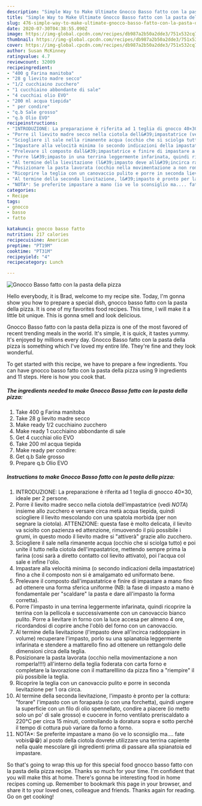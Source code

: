 ```yaml
---
description: "Simple Way to Make Ultimate Gnocco Basso fatto con la pasta della pizza"
title: "Simple Way to Make Ultimate Gnocco Basso fatto con la pasta della pizza"
slug: 476-simple-way-to-make-ultimate-gnocco-basso-fatto-con-la-pasta-della-pizza
date: 2020-07-30T04:38:55.090Z
image: https://img-global.cpcdn.com/recipes/db987a2b50a2dde3/751x532cq70/gnocco-basso-fatto-con-la-pasta-della-pizza-recipe-main-photo.jpg
thumbnail: https://img-global.cpcdn.com/recipes/db987a2b50a2dde3/751x532cq70/gnocco-basso-fatto-con-la-pasta-della-pizza-recipe-main-photo.jpg
cover: https://img-global.cpcdn.com/recipes/db987a2b50a2dde3/751x532cq70/gnocco-basso-fatto-con-la-pasta-della-pizza-recipe-main-photo.jpg
author: Susan McKinney
ratingvalue: 4.7
reviewcount: 32009
recipeingredient:
- "400 g Farina manitoba"
- "28 g lievito madre secco"
- "1/2 cucchiaino zucchero"
- "1 cucchiaino abbondante di sale"
- "4 cucchiai olio EVO"
- "200 ml acqua tiepida"
- " per condire"
- "q.b Sale grosso"
- "q.b Olio EVO"
recipeinstructions:
- "INTRODUZIONE: La preparazione è riferita ad 1 teglia di gnocco 40×30, ideale per 2 persone."
- "Porre il lievito madre secco nella ciotola dell&#39;impastatrice (vedi *NOTA*) insieme allo zucchero e versare circa metà acqua tiepida, quindi sciogliere il lievito mescolando con una spatola morbida (per non segnare la ciotola). ATTENZIONE: questa fase è molto delicata, il lievito va sciolto con pazienza ed attenzione, rimuovendo il più possibile i grumi, in questo modo il lievito madre si &#34;attiverà&#34; grazie allo zucchero."
- "Sciogliere il sale nella rimanente acqua (occhio che si sciolga tutto) e poi unite il tutto nella ciotola dell&#39;impastatrice, mettendo sempre prima la farina (cosi sarà a diretto contatto col lievito attivato), poi l&#39;acqua col sale e infine l&#39;olio."
- "Impastare alla velocità minima (o secondo indicazioni della impastatrice) fino a che il composto non si è amalgamato ed uniformato bene."
- "Prelevare il composto dall&#39;impastatrice e finire di impastare a mano fino ad ottenere una forma sferica uniforme (NB: la fase di impasto a mano è fondamentale per &#34;scaldare&#34; la pasta e dare all&#39;impasto la forma corretta)."
- "Porre l&#39;impasto in una terrina leggermente infarinata, quindi ricoprire la terrina con la pellicola e successivamente con un canovaccio bianco pulito. Porre a lievitare in forno con la luce accesa per almeno 4 ore, ricordandosi di coprire anche l&#39;oblò del forno con un canovaccio."
- "Al termine della lievitazione (l&#39;impasto deve all&#39;incirca raddoppiare in volume) recuperare l&#39;impasto, porlo su una spianatoia leggermente infarinata e stendere a mattarello fino ad ottenere un rettangolo delle dimensioni circa della teglia."
- "Posizionare la pasta lavorata (occhio nella movimentazione a non romperla!!!!) all&#39;interno della teglia foderata con carta forno e completare la lavorazione con il mattarelllino da pizza fino a &#34;riempire&#34; il più possibile la teglia."
- "Ricoprire la teglia con un canovaccio pulito e porre in seconda lievitazione per 1 ora circa."
- "Al termine della seconda lievitazione, l&#39;impasto è pronto per la cottura: &#34;forare&#34; l&#39;impasto con un forapasta (o con una forchetta), quindi ungere la superficie con un filo di olio spennellato, condire a piacere (io metto solo un po&#39; di sale grosso) e cuocere in forno ventilato preriscaldato a 220°C per circa 15 minuti, controllando la doratura sopra e sotto perché il tempo di cottura può variare da forno a forno."
- "NOTA*: Se preferite impastare a mano (io ve lo sconsiglio ma.... fate vobis😁😁) al posto della ciotola dovrete utilizzare una terrina capiente nella quale mescolare gli ingredienti prima di passare alla spianatoia ed impastare."
categories:
- Recipe
tags:
- gnocco
- basso
- fatto

katakunci: gnocco basso fatto 
nutrition: 217 calories
recipecuisine: American
preptime: "PT19M"
cooktime: "PT31M"
recipeyield: "4"
recipecategory: Lunch

---
```



![Gnocco Basso fatto con la pasta della pizza](https://img-global.cpcdn.com/recipes/db987a2b50a2dde3/751x532cq70/gnocco-basso-fatto-con-la-pasta-della-pizza-recipe-main-photo.jpg)

Hello everybody, it is Brad, welcome to my recipe site. Today, I'm gonna show you how to prepare a special dish, gnocco basso fatto con la pasta della pizza. It is one of my favorites food recipes. This time, I will make it a little bit unique. This is gonna smell and look delicious.



Gnocco Basso fatto con la pasta della pizza is one of the most favored of recent trending meals in the world. It's simple, it is quick, it tastes yummy. It's enjoyed by millions every day. Gnocco Basso fatto con la pasta della pizza is something which I've loved my entire life. They're fine and they look wonderful.


To get started with this recipe, we have to prepare a few ingredients. You can have gnocco basso fatto con la pasta della pizza using 9 ingredients and 11 steps. Here is how you cook that.

<!--inarticleads1-->

##### The ingredients needed to make Gnocco Basso fatto con la pasta della pizza:

1. Take 400 g Farina manitoba
1. Take 28 g lievito madre secco
1. Make ready 1/2 cucchiaino zucchero
1. Make ready 1 cucchiaino abbondante di sale
1. Get 4 cucchiai olio EVO
1. Take 200 ml acqua tiepida
1. Make ready  per condire:
1. Get q.b Sale grosso
1. Prepare q.b Olio EVO




<!--inarticleads2-->

##### Instructions to make Gnocco Basso fatto con la pasta della pizza:

1. INTRODUZIONE: La preparazione è riferita ad 1 teglia di gnocco 40×30, ideale per 2 persone.
1. Porre il lievito madre secco nella ciotola dell&#39;impastatrice (vedi *NOTA*) insieme allo zucchero e versare circa metà acqua tiepida, quindi sciogliere il lievito mescolando con una spatola morbida (per non segnare la ciotola). ATTENZIONE: questa fase è molto delicata, il lievito va sciolto con pazienza ed attenzione, rimuovendo il più possibile i grumi, in questo modo il lievito madre si &#34;attiverà&#34; grazie allo zucchero.
1. Sciogliere il sale nella rimanente acqua (occhio che si sciolga tutto) e poi unite il tutto nella ciotola dell&#39;impastatrice, mettendo sempre prima la farina (cosi sarà a diretto contatto col lievito attivato), poi l&#39;acqua col sale e infine l&#39;olio.
1. Impastare alla velocità minima (o secondo indicazioni della impastatrice) fino a che il composto non si è amalgamato ed uniformato bene.
1. Prelevare il composto dall&#39;impastatrice e finire di impastare a mano fino ad ottenere una forma sferica uniforme (NB: la fase di impasto a mano è fondamentale per &#34;scaldare&#34; la pasta e dare all&#39;impasto la forma corretta).
1. Porre l&#39;impasto in una terrina leggermente infarinata, quindi ricoprire la terrina con la pellicola e successivamente con un canovaccio bianco pulito. Porre a lievitare in forno con la luce accesa per almeno 4 ore, ricordandosi di coprire anche l&#39;oblò del forno con un canovaccio.
1. Al termine della lievitazione (l&#39;impasto deve all&#39;incirca raddoppiare in volume) recuperare l&#39;impasto, porlo su una spianatoia leggermente infarinata e stendere a mattarello fino ad ottenere un rettangolo delle dimensioni circa della teglia.
1. Posizionare la pasta lavorata (occhio nella movimentazione a non romperla!!!!) all&#39;interno della teglia foderata con carta forno e completare la lavorazione con il mattarelllino da pizza fino a &#34;riempire&#34; il più possibile la teglia.
1. Ricoprire la teglia con un canovaccio pulito e porre in seconda lievitazione per 1 ora circa.
1. Al termine della seconda lievitazione, l&#39;impasto è pronto per la cottura: &#34;forare&#34; l&#39;impasto con un forapasta (o con una forchetta), quindi ungere la superficie con un filo di olio spennellato, condire a piacere (io metto solo un po&#39; di sale grosso) e cuocere in forno ventilato preriscaldato a 220°C per circa 15 minuti, controllando la doratura sopra e sotto perché il tempo di cottura può variare da forno a forno.
1. NOTA*: Se preferite impastare a mano (io ve lo sconsiglio ma.... fate vobis😁😁) al posto della ciotola dovrete utilizzare una terrina capiente nella quale mescolare gli ingredienti prima di passare alla spianatoia ed impastare.




So that's going to wrap this up for this special food gnocco basso fatto con la pasta della pizza recipe. Thanks so much for your time. I'm confident that you will make this at home. There's gonna be interesting food in home recipes coming up. Remember to bookmark this page in your browser, and share it to your loved ones, colleague and friends. Thanks again for reading. Go on get cooking!
